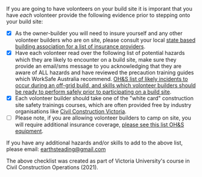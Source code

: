 If you are going to have volonteers on your build site it is imporant that you have *each* volonteer provide the following evidence prior to stepping onto your build site:

 - [x] As the owner-builder you will need to insure yourself and any other volonteer builders who are on site, please consult your local [state based building association for a list of insurance providers](https://www.vba.vic.gov.au/owner-builders/being-an-owner-builder).
 - [x] Have each volonteer read over the following list of potential hazards which they are likely to encounter on a build site, make sure they provide an email/sms message to you acknowledging that they are aware of ALL hazards and have reviewed the precaution training guides which WorkSafe Australia recommend. [OH&S list of likely incidents to occur during an off-grid build, and skills which volonteer builders should be ready to perform safely prior to participating on a build site](https://docs.google.com/spreadsheets/d/e/2PACX-1vQllBrW6W1KF1Q-_xXCRZcEh1_HvkWFIrlSTyDvHaMA_oiyhaTXds_qrxP4HIQb0OBcUuAL43-epCZ6/pubhtml). 
 - [x] Each volonteer builder should take one of the "white card" construction site safety trainings courses, which are often provided free by industry organisations like [Civil Construction Victoria](https://www.ccfvic.com.au/training-courses/).
 - [ ] Please note, if you are allowing volonteer builders to camp on site, you will require additional insurance coverage, [please see this list OH&S equipment](https://github.com/earthsteading/contracting-procedures/blob/main/ohs.md).

If you have any additional hazards and/or skills to add to the above list, please email: earthsteading@gmail.com

The above checklist was created as part of Victoria University's course in Civil Construction Operations (2021).
